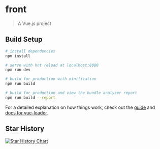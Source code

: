 # front

> A Vue.js project

## Build Setup

``` bash
# install dependencies
npm install

# serve with hot reload at localhost:8080
npm run dev

# build for production with minification
npm run build

# build for production and view the bundle analyzer report
npm run build --report
```

For a detailed explanation on how things work, check out the [guide](http://vuejs-templates.github.io/webpack/) and [docs for vue-loader](http://vuejs.github.io/vue-loader).
## Star History

[![Star History Chart](https://api.star-history.com/svg?repos=pntehan/vue-onnxruntime-inference&type=Date)](https://star-history.com/#pntehan/vue-onnxruntime-inference&Date)
